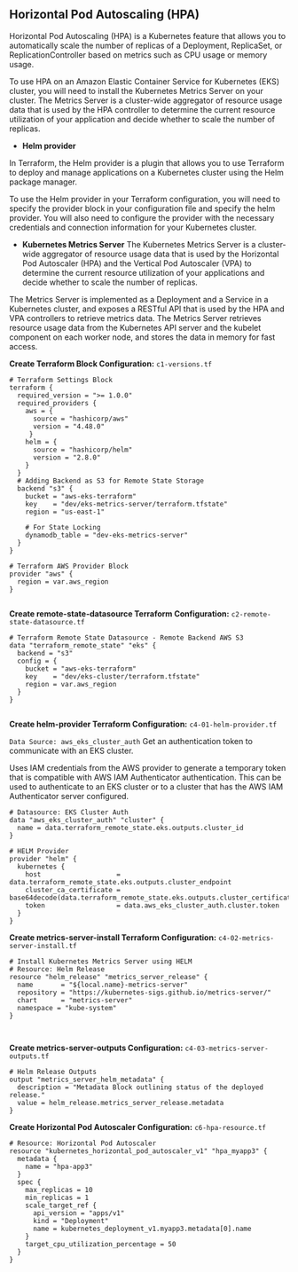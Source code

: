 

##  Horizontal Pod Autoscaling (HPA) 


Horizontal Pod Autoscaling (HPA) is a Kubernetes feature that allows you to automatically scale the number of replicas of a Deployment, ReplicaSet, or ReplicationController based on metrics such as CPU usage or memory usage.

To use HPA on an Amazon Elastic Container Service for Kubernetes (EKS) cluster, you will need to install the Kubernetes Metrics Server on your cluster. The Metrics Server is a cluster-wide aggregator of resource usage data that is used by the HPA controller to determine the current resource utilization of your application and decide whether to scale the number of replicas.

* **Helm provider**

In Terraform, the Helm provider is a plugin that allows you to use Terraform to deploy and manage applications on a Kubernetes cluster using the Helm package manager.

To use the Helm provider in your Terraform configuration, you will need to specify the provider block in your configuration file and specify the helm provider. You will also need to configure the provider with the necessary credentials and connection information for your Kubernetes cluster.


* **Kubernetes Metrics Server**
The Kubernetes Metrics Server is a cluster-wide aggregator of resource usage data that is used by the Horizontal Pod Autoscaler (HPA) and the Vertical Pod Autoscaler (VPA) to determine the current resource utilization of your applications and decide whether to scale the number of replicas.

The Metrics Server is implemented as a Deployment and a Service in a Kubernetes cluster, and exposes a RESTful API that is used by the HPA and VPA controllers to retrieve metrics data. The Metrics Server retrieves resource usage data from the Kubernetes API server and the kubelet component on each worker node, and stores the data in memory for fast access.




**Create  Terraform Block Configuration:** `c1-versions.tf`


```
# Terraform Settings Block
terraform {
  required_version = ">= 1.0.0"
  required_providers {
    aws = {
      source = "hashicorp/aws"
      version = "4.48.0"
     }
    helm = {
      source = "hashicorp/helm"
      version = "2.8.0"
    } 
  }
  # Adding Backend as S3 for Remote State Storage
  backend "s3" {
    bucket = "aws-eks-terraform"
    key    = "dev/eks-metrics-server/terraform.tfstate"
    region = "us-east-1" 

    # For State Locking
    dynamodb_table = "dev-eks-metrics-server"    
  }     
}

# Terraform AWS Provider Block
provider "aws" {
  region = var.aws_region
}


```


**Create remote-state-datasource Terraform Configuration:** `c2-remote-state-datasource.tf`
```
# Terraform Remote State Datasource - Remote Backend AWS S3
data "terraform_remote_state" "eks" {
  backend = "s3"
  config = {
    bucket = "aws-eks-terraform"
    key    = "dev/eks-cluster/terraform.tfstate"
    region = var.aws_region
  }
}


```


**Create helm-provider Terraform Configuration:** `c4-01-helm-provider.tf`

`Data Source: aws_eks_cluster_auth`
Get an authentication token to communicate with an EKS cluster.

Uses IAM credentials from the AWS provider to generate a temporary token that is compatible with AWS IAM Authenticator authentication. This can be used to authenticate to an EKS cluster or to a cluster that has the AWS IAM Authenticator server configured.

```
# Datasource: EKS Cluster Auth 
data "aws_eks_cluster_auth" "cluster" {
  name = data.terraform_remote_state.eks.outputs.cluster_id
}

# HELM Provider
provider "helm" {
  kubernetes {
    host                   = data.terraform_remote_state.eks.outputs.cluster_endpoint
    cluster_ca_certificate = base64decode(data.terraform_remote_state.eks.outputs.cluster_certificate_authority_data)
    token                  = data.aws_eks_cluster_auth.cluster.token
  }
}
```


**Create metrics-server-install Terraform Configuration:** `c4-02-metrics-server-install.tf`
```
# Install Kubernetes Metrics Server using HELM
# Resource: Helm Release 
resource "helm_release" "metrics_server_release" {
  name       = "${local.name}-metrics-server"
  repository = "https://kubernetes-sigs.github.io/metrics-server/"
  chart      = "metrics-server"
  namespace = "kube-system"   
}



```



**Create metrics-server-outputs Configuration:** `c4-03-metrics-server-outputs.tf`
```
# Helm Release Outputs
output "metrics_server_helm_metadata" {
  description = "Metadata Block outlining status of the deployed release."
  value = helm_release.metrics_server_release.metadata
}

```

**Create Horizontal Pod Autoscaler Configuration:** `c6-hpa-resource.tf`
```
# Resource: Horizontal Pod Autoscaler
resource "kubernetes_horizontal_pod_autoscaler_v1" "hpa_myapp3" {
  metadata {
    name = "hpa-app3"
  }
  spec {
    max_replicas = 10
    min_replicas = 1
    scale_target_ref {
      api_version = "apps/v1"
      kind = "Deployment"
      name = kubernetes_deployment_v1.myapp3.metadata[0].name 
    }
    target_cpu_utilization_percentage = 50
  }
}

```







